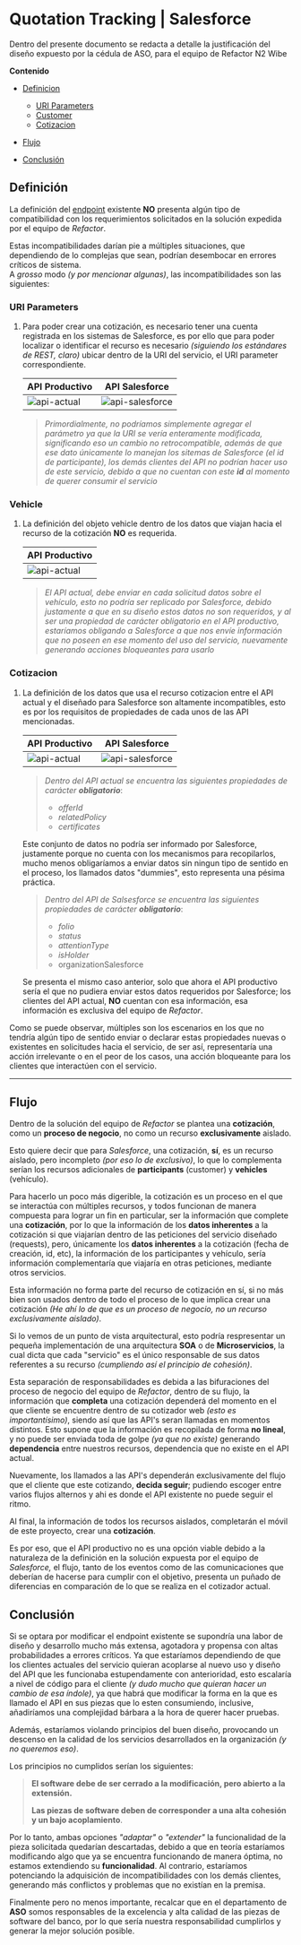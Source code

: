 # **Quotation Tracking | Salesforce**

Dentro del presente documento se redacta a detalle la justificación del diseño expuesto por la cédula de ASO, para el equipo de Refactor N2 Wibe

**Contenido**

- [Definicion](#definición)

  - [URI Parameters](#uri-parameters)
  - [Customer](#vehicle)
  - [Cotizacion](#cotizacion)

- [Flujo](#flujo)
- [Conclusión](#conclusión)

## Definición

La definición del [endpoint](https://catalogs.platform.bbva.com/apicatalog/business/apis/apis-insurances-vehicleinsurances/versions/mx-0.55.0/resources/vehicleinsurancesapivehicleinsurancesquotationsv0/) existente **NO** presenta algún tipo de compatibilidad con los requerimientos solicitados en la solución expedida por el equipo de _Refactor_.

Estas incompatibilidades darían pie a múltiples situaciones, que dependiendo de lo complejas que sean, podrían desembocar en errores críticos de sistema.  
A _grosso_ modo _(y por mencionar algunas)_, las incompatibilidades son las siguientes:

### **URI Parameters**

1. Para poder crear una cotización, es necesario tener una cuenta registrada en los sistemas de Salesforce, es por ello que para poder localizar o identificar el recurso es necesario _(siguiendo los estándares de REST, claro)_ ubicar dentro de la URI del servicio, el URI parameter correspondiente.

   | API Productivo                                       | API Salesforce                                                |
   | ---------------------------------------------------- | ------------------------------------------------------------- |
   | ![api-actual](img/vehicle-insurances-quotations.png) | ![api-salesforce](img/salesforce-participants-quotations.png) |

   > _Primordialmente, no podríamos simplemente agregar el parámetro ya que la URI se vería enteramente modificada, significando eso un cambio no retrocompatible, además de que ese dato únicamente lo manejan los sitemas de Salesforce (el id de participante), los demás clientes del API no podrían hacer uso de este servicio, debido a que no cuentan con este **id** al momento de querer consumir el servicio_

### **Vehicle**

1.  La definición del objeto vehicle dentro de los datos que viajan hacia el recurso de la cotización **NO** es requerida.

    | API Productivo  
    | ----------------------------------------------------
    | ![api-actual](img/vehicle-insurances-quotations-vehicle.png)

    > _El API actual, debe enviar en cada solicitud datos sobre el vehículo, esto no podría ser replicado por Salesforce, debido justamente a que en su diseño estos datos no son requeridos, y al ser una propiedad de carácter obligatorio en el API productivo, estaríamos obligando a Salesforce a que nos envíe información que no poseen en ese momento del uso del servicio, nuevamente generando acciones bloqueantes para usarlo_

### **Cotizacion**

1.  La definición de los datos que usa el recurso cotizacion entre el API actual y el diseñado para Salesforce son altamente incompatibles, esto es por los requisitos de propiedades de cada unos de las API mencionadas.

    | API Productivo                                            | API Salesforce                                                     |
    | --------------------------------------------------------- | ------------------------------------------------------------------ |
    | ![api-actual](img/vehicle-insurances-quotations-body.png) | ![api-salesforce](img/salesforce-participants-quotations-body.png) |

    > _Dentro del API actual se encuentra las siguientes propiedades de carácter **obligatorio**_:
    > - _offerId_
    > - _relatedPolicy_
    > - _certificates_

    Este conjunto de datos no podría ser informado por Salesforce, justamente porque no cuenta con los mecanismos para recopilarlos, mucho menos obligaríamos a enviar datos sin ningun tipo de sentido en el proceso, los llamados datos "dummies", esto representa una pésima práctica.

    > _Dentro del API de Salsesforce se encuentra las siguientes propiedades de carácter **obligatorio**_:
    > - _folio_
    > - _status_
    > - _attentionType_
    > - _isHolder_
    > - organizationSalesforce

    Se presenta el mismo caso anterior, solo que ahora el API productivo sería el que no pudiera enviar estos datos requeridos por Salesforce; los clientes del API actual, **NO** cuentan con esa información, esa información es exclusiva del equipo de _Refactor_. 

Como se puede observar, múltiples son los escenarios en los que no tendría algún tipo de sentido enviar o declarar estas propiedades nuevas o existentes en solicitudes hacia el servicio, de ser así, representaría una acción irrelevante o en el peor de los casos, una acción bloqueante para los clientes que interactúen con el servicio.

---

## Flujo

Dentro de la solución del equipo de _Refactor_ se plantea una **cotización**, como un **proceso de negocio**, no como un recurso **exclusivamente** aislado.

Esto quiere decir que para _Salesforce_, una cotización, **sí**, es un recurso aislado, pero incompleto _(por eso lo de exclusivo)_, lo que lo complementa serían los recursos adicionales de **participants** (customer) y **vehicles** (vehículo).

Para hacerlo un poco más digerible, la cotización es un proceso en el que se interactúa con múltiples recursos, y todos funcionan de manera compuesta para lograr un fin en particular, ser la información que complete una **cotización**, por lo que la información de los **datos inherentes** a la cotización si que viajarían dentro de las peticiones del servicio diseñado (requests), pero, únicamente los **datos inherentes** a la cotización (fecha de creación, id, etc), la información de los participantes y vehículo, sería información complementaría que viajaría en otras peticiones, mediante otros servicios.

Esta información no forma parte del recurso de cotización en sí, si no más bien son usados dentro de todo el proceso de lo que implica crear una cotización _(He ahí lo de que es un proceso de negocio, no un recurso exclusivamente aislado)_.

Si lo vemos de un punto de vista arquitectural, esto podría respresentar un pequeña implementación de una arquitectura **SOA** o de **Microservicios**, la cual dicta que cada "servicio" es el único responsable de sus datos referentes a su recurso _(cumpliendo así el principio de cohesión)_.

Esta separación de responsabilidades es debida a las bifuraciones del proceso de negocio del equipo de _Refactor_, dentro de su flujo, la información que **completa** una cotización dependerá del momento en el que cliente se encuentre dentro de su cotizador web _(esto es importantísimo)_, siendo así que las API's seran llamadas en momentos distintos.
Esto supone que la información es recopilada de forma **no lineal**, y no puede ser enviada toda de golpe _(ya que no existe)_ generando **dependencia** entre nuestros recursos, dependencia que no existe en el API actual.

Nuevamente, los llamados a las API's dependerán exclusivamente del flujo que el cliente que este cotizando, **decida seguir**; pudiendo escoger entre varios flujos alternos y ahi es donde el API existente no puede seguir el ritmo.

Al final, la información de todos los recursos aislados, completarán el móvil de este proyecto, crear una **cotización**.

Es por eso, que el API productivo no es una opción viable debido a la naturaleza de la definición en la solución expuesta por el equipo de _Salesforce,_ el flujo, tanto de los eventos como de las comunicaciones que deberían de hacerse para cumplir con el objetivo, presenta un puñado de diferencias en comparación de lo que se realiza en el cotizador actual.

## Conclusión

Si se optara por modificar el endpoint existente se supondría una labor de diseño y desarrollo mucho más extensa, agotadora y propensa con altas probabilidades a errores críticos.
Ya que estaríamos dependiendo de que los clientes actuales del servicio quieran acoplarse al nuevo uso y diseño del API que les funcionaba estupendamente con anterioridad, esto escalaría a nivel de código para el cliente _(y dudo mucho que quieran hacer un cambio de esa índole)_, ya que habrá que modificar la forma en la que es llamado el API en sus piezas que lo esten consumiendo, inclusive, añadiríamos una complejidad bárbara a la hora de querer hacer pruebas.

Además, estaríamos violando principios del buen diseño, provocando un descenso en la calidad de los servicios desarrollados en la organización _(y no queremos eso)_.

Los principios no cumplidos serían los siguientes:

> **El software debe de ser cerrado a la modificación, pero abierto a la extensión.**
>
> **Las piezas de software deben de corresponder a una alta cohesión y un bajo acoplamiento**.

Por lo tanto, ambas opciones _"adaptar"_ o _"extender"_ la funcionalidad de la pieza solicitada quedarían descartadas, debido a que en teoría estaríamos modificando algo que ya se encuentra funcionando de manera óptima, no estamos extendiendo su **funcionalidad**.
Al contrario, estaríamos potenciando la adquisición de incompatibilidades con los demás clientes, generando más conflictos y problemas que no existían en la premisa.

Finalmente pero no menos importante, recalcar que en el departamento de **ASO** somos responsables de la excelencia y alta calidad de las piezas de software del banco, por lo que sería nuestra responsabilidad cumplirlos y generar la mejor solución posible.
